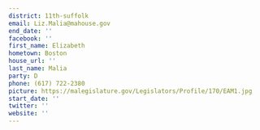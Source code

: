 ```yaml
---
district: 11th-suffolk
email: Liz.Malia@mahouse.gov
end_date: ''
facebook: ''
first_name: Elizabeth
hometown: Boston
house_url: ''
last_name: Malia
party: D
phone: (617) 722-2380
picture: https://malegislature.gov/Legislators/Profile/170/EAM1.jpg
start_date: ''
twitter: ''
website: ''
---
```

